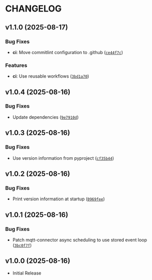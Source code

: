 # CHANGELOG

<!-- version list -->

## v1.1.0 (2025-08-17)

### Bug Fixes

- **ci**: Move commitlint configuration to .github
  ([`ce44f7c`](https://github.com/muxu-io/mqtt-application/commit/ce44f7c6255ddcd0e6c7d28b98d3832805be8468))

### Features

- **ci**: Use reusable workflows
  ([`3bd1a70`](https://github.com/muxu-io/mqtt-application/commit/3bd1a70527e871851a47911f891d613c0f68206e))


## v1.0.4 (2025-08-16)

### Bug Fixes

- Update dependencies
  ([`9e7910d`](https://github.com/muxu-io/mqtt-application/commit/9e7910da3f39dc35959634ff201589ab829416b3))


## v1.0.3 (2025-08-16)

### Bug Fixes

- Use version information from pyproject
  ([`cf35b44`](https://github.com/muxu-io/mqtt-application/commit/cf35b44dc139ae66e96c593b8d9cf6b613d6dff3))


## v1.0.2 (2025-08-16)

### Bug Fixes

- Print version information at startup
  ([`0969fee`](https://github.com/muxu-io/mqtt-application/commit/0969feeb0d788102ff4bbc25e45f2d3d477de862))


## v1.0.1 (2025-08-16)

### Bug Fixes

- Patch mqtt-connector async scheduling to use stored event loop
  ([`3bc0f7f`](https://github.com/muxu-io/mqtt-application/commit/3bc0f7fc2cb4ba5c155d1e8d854d09b38fbd1015))


## v1.0.0 (2025-08-16)

- Initial Release

